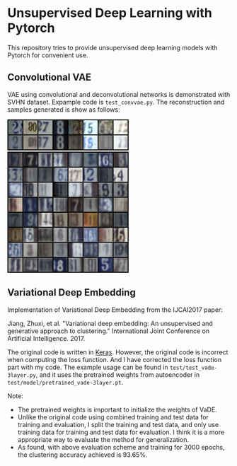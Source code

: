 # Unsupervised Deep Learning with Pytorch

This repository tries to provide unsupervised deep learning models with Pytorch for convenient use.

## Convolutional VAE
VAE using convolutional and deconvolutional networks is demonstrated with SVHN dataset. Expample code is `test_convvae.py`. The reconstruction and samples generated is show as follows:

![SVHN Reconstruction](/figure/reconstruction_99.png)
![SVHN Sample](/figure/sample_99.png)

## Variational Deep Embedding
Implementation of Variational Deep Embedding from the IJCAI2017 paper:

Jiang, Zhuxi, et al. "Variational deep embedding: An unsupervised and generative approach to clustering." International Joint Conference on Artificial Intelligence. 2017.

The original code is written in [Keras](https://github.com/slim1017/VaDE). However, the original code is incorrect when computing the loss function. And I have corrected the loss function part with my code. The example usage can be found in `test/test_vade-3layer.py`, and it uses the pretrained weights from autoencoder in `test/model/pretrained_vade-3layer.pt`. 

Note: 

* The pretrained weights is important to initialize the weights of VaDE.
* Unlike the original code using combined training and test data for training and evaluation, I split the training and test data, and only use training data for training and test data for evaluation. I think it is a more appropriate way to evaluate the method for generalization.
* As found, with above evaluation scheme and training for 3000 epochs, the clustering accuracy achieved is 93.65\%.
